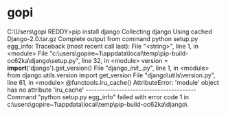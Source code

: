 # gopi
C:\Users\gopi REDDY>pip install django Collecting django   Using cached Django-2.0.tar.gz     Complete output from command python setup.py egg_info:     Traceback (most recent call last):       File "&lt;string>", line 1, in &lt;module>       File "c:\users\gopire~1\appdata\local\temp\pip-build-oc62ka\django\setup.py", line 32, in &lt;module>         version = __import__('django').get_version()       File "django\__init__.py", line 1, in &lt;module>         from django.utils.version import get_version       File "django\utils\version.py", line 61, in &lt;module>         @functools.lru_cache()     AttributeError: 'module' object has no attribute 'lru_cache'      ---------------------------------------- Command "python setup.py egg_info" failed with error code 1 in c:\users\gopire~1\appdata\local\temp\pip-build-oc62ka\django\
